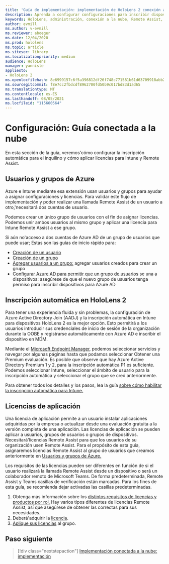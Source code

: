```yaml
---
title: 'Guía de implementación: implementación de HoloLens 2 conexión a la nube a escala con Remote Assist- Configurar'
description: Aprenda a configurar configuraciones para inscribir dispositivos HoloLens a través de una red conectada a la nube a escala con Remote Assist.
keywords: HoloLens, administración, conexión a la nube, Remote Assist, AAD, Azure AD, MDM, Mobile Administración de dispositivos
author: evmill
ms.author: v-evmill
ms.reviewer: aboeger
ms.date: 12/04/2020
ms.prod: hololens
ms.topic: article
ms.sitesec: library
ms.localizationpriority: medium
audience: HoloLens
manager: yannisle
appliesto:
- HoloLens 2
ms.openlocfilehash: 8e6999157c6f5a396812df26f748c771581b61d63709918abb2ae45063810ef8
ms.sourcegitcommit: f8e7cc2fbdcdf8962700fd50b9c017bd83d1ad65
ms.translationtype: MT
ms.contentlocale: es-ES
ms.lasthandoff: 08/05/2021
ms.locfileid: "115660564"
---
```

# <a name="configure---cloud-connected-guide"></a>Configuración: Guía conectada a la nube

En esta sección de la guía, veremos&#39;cómo configurar la inscripción automática para el inquilino y cómo aplicar licencias para Intune y Remote Assist.

## <a name="azure-users-and-groups"></a>Usuarios y grupos de Azure

Azure e Intune mediante esa extensión usan usuarios y grupos para ayudar a asignar configuraciones y licencias. Para validar este flujo de implementación y poder realizar una llamada Remote Assist de un usuario a otro,&#39;necesitará dos cuentas de usuario.

Podemos crear un único grupo de usuarios con el fin de asignar licencias. Podemos unir ambos usuarios al mismo grupo y aplicar una licencia para Intune Remote Assist a ese grupo.

Si aún no&#39;acceso a dos cuentas de Azure AD de un grupo de usuarios que puede usar; Estas son las guías de inicio rápido para:

- [Creación de un usuario](/mem/intune/fundamentals/quickstart-create-user)
- [Creación de un grupo](/mem/intune/fundamentals/quickstart-create-group)
- [Agregar usuarios a un grupo:](/azure/active-directory/fundamentals/active-directory-groups-members-azure-portal) agregar usuarios creados para crear un grupo
- [Configurar Azure AD para permitir que un grupo de usuarios](/azure/active-directory/devices/azureadjoin-plan#configure-your-device-settings) se una a dispositivos: asegúrese de que el nuevo grupo de usuarios tenga permiso para inscribir dispositivos para Azure AD

## <a name="auto-enrollment-on-hololens-2"></a>Inscripción automática en HoloLens 2

Para tener una experiencia fluida y sin problemas, la configuración de Azure Active Directory Join (AADJ) y la inscripción automática en Intune para dispositivos HoloLens 2 es la mejor opción. Esto permitirá a los usuarios introducir sus credenciales de inicio de sesión de la organización durante la OOBE y registrarse automáticamente con Azure AD e inscribir el dispositivo en MDM.

Mediante el [Microsoft Endpoint Manager](https://endpoint.microsoft.com/#home), podemos seleccionar servicios y navegar por algunas páginas hasta que podamos seleccionar Obtener una Premium evaluación. Es posible que observe que hay Azure Active Directory Premium 1 y 2, para la inscripción automática P1 es suficiente. Podemos seleccionar Intune, seleccionar el ámbito de usuario para la inscripción automática y seleccionar el grupo que se creó anteriormente.

Para obtener todos los detalles y los pasos, lea la guía [sobre cómo habilitar la inscripción automática para Intune.](/mem/intune/enrollment/quickstart-setup-auto-enrollment)

## <a name="application-licenses"></a>Licencias de aplicación

Una licencia de aplicación permite a un usuario instalar aplicaciones adquiridas por la empresa o actualizar desde una evaluación gratuita a la versión completa de una aplicación. Las licencias de aplicación se pueden aplicar a usuarios, grupos de usuarios o grupos de dispositivos. Necesitará&#39;licencias Remote Assist para que los usuarios de su organización usen Remote Assist. Para el propósito de esta guía, asignaremos licencias Remote Assist al grupo de usuarios que creamos anteriormente en [Usuarios y grupos de Azure.](hololens2-cloud-connected-configure.md#azure-users-and-groups)

Los requisitos de las licencias pueden ser diferentes en función de si el usuario realizará la llamada Remote Assist desde un dispositivo o será un colaborador remoto de Microsoft Teams. De forma predeterminada, Remote Assist y Teams casillas de verificación están marcadas. Para los fines de esta guía, se recomienda dejar activadas las casillas predeterminadas.

1. Obtenga más información sobre los [distintos requisitos de licencias y productos por rol.](/dynamics365/mixed-reality/remote-assist/requirements#licensing-and-product-requirements-per-role) Hay varios tipos diferentes de licencias Remote Assist, así que asegúrese de obtener las correctas para sus necesidades.
2. Deberá&#39;adquirir la [licencia](/dynamics365/mixed-reality/remote-assist/buy-remote-assist).
3. [Aplique sus licencias](/dynamics365/mixed-reality/remote-assist/deploy-remote-assist) al grupo.

## <a name="next-step"></a>Paso siguiente

> [!div class="nextstepaction"]
> [Implementación conectada a la nube: implementación](hololens2-cloud-connected-deploy.md)